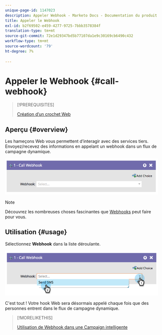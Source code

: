 ```yaml
---
unique-page-id: 1147023
description: Appeler Webhook - Marketo Docs - Documentation du produit
title: Appeler le Webhook
exl-id: b2f69502-e459-4277-9725-7bbb3578384f
translation-type: tm+mt
source-git-commit: 72e1d29347bd5b77107da1e9c30169cb6490c432
workflow-type: tm+mt
source-wordcount: '79'
ht-degree: 7%

---
```


# Appeler le Webhook {#call-webhook}

>[!PREREQUISITES]
>
>[Création d’un crochet Web](/help/marketo/product-docs/administration/additional-integrations/create-a-webhook.md)

## Aperçu {#overview}

Les hameçons Web vous permettent d’interagir avec des services tiers. Envoyez/recevez des informations en appelant un webhook dans un flux de campagne dynamique.

![](assets/image2014-9-22-15-3a4-3a7.png)

>[!NOTE]
>
>Découvrez les nombreuses choses fascinantes que [Webhooks](https://developers.marketo.com/documentation/webhooks/) peut faire pour vous.

## Utilisation {#usage}

Sélectionnez **Webhook** dans la liste déroulante.

![](assets/image2014-9-22-15-3a4-3a25.png)

C&#39;est tout ! Votre hook Web sera désormais appelé chaque fois que des personnes entrent dans le flux de campagne dynamique.

>[!MORELIKETHIS]
>
>[Utilisation de Webhook dans une Campaign intelligente](/help/marketo/product-docs/core-marketo-concepts/smart-campaigns/flow-actions/use-a-webhook-in-a-smart-campaign.md)
